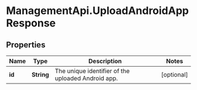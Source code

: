 # ManagementApi.UploadAndroidAppResponse

## Properties

Name | Type | Description | Notes
------------ | ------------- | ------------- | -------------
**id** | **String** | The unique identifier of the uploaded Android app. | [optional] 


